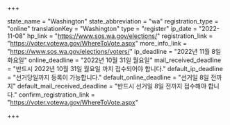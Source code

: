+++

state_name = "Washington"
state_abbreviation = "wa"
registration_type = "online"
translationKey = "Washington"
type = "register"
ip_date = "2022-11-08"
hp_link = "https://www.sos.wa.gov/elections/"
registration_link = "https://voter.votewa.gov/WhereToVote.aspx"
more_info_link = "https://www.sos.wa.gov/elections/voters/"
ip_deadline = "2022년 11월 8일 화요일"
online_deadline = "2022년 10월 31일 월요일"
mail_received_deadline = "반드시 2022년 10월 31일 월요일 까지 접수되어야 합니다."
default_ip_deadline = "선거당일까지 등록이 가능합니다."
default_online_deadline = "선거일 8일 전까지"
default_mail_received_deadline = "반드시 선거일 8일 전까지 접수해야 합니다."
confirm_registration_link = "https://voter.votewa.gov/WhereToVote.aspx"

+++